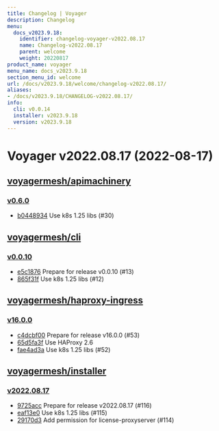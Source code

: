 ```yaml
---
title: Changelog | Voyager
description: Changelog
menu:
  docs_v2023.9.18:
    identifier: changelog-voyager-v2022.08.17
    name: Changelog-v2022.08.17
    parent: welcome
    weight: 20220817
product_name: voyager
menu_name: docs_v2023.9.18
section_menu_id: welcome
url: /docs/v2023.9.18/welcome/changelog-v2022.08.17/
aliases:
- /docs/v2023.9.18/CHANGELOG-v2022.08.17/
info:
  cli: v0.0.14
  installer: v2023.9.18
  version: v2023.9.18
---
```


# Voyager v2022.08.17 (2022-08-17)


## [voyagermesh/apimachinery](https://github.com/voyagermesh/apimachinery)

### [v0.6.0](https://github.com/voyagermesh/apimachinery/releases/tag/v0.6.0)

- [b0448934](https://github.com/voyagermesh/apimachinery/commit/b0448934) Use k8s 1.25 libs (#30)



## [voyagermesh/cli](https://github.com/voyagermesh/cli)

### [v0.0.10](https://github.com/voyagermesh/cli/releases/tag/v0.0.10)

- [e5c1876](https://github.com/voyagermesh/cli/commit/e5c1876) Prepare for release v0.0.10 (#13)
- [865f31f](https://github.com/voyagermesh/cli/commit/865f31f) Use k8s 1.25 libs (#12)



## [voyagermesh/haproxy-ingress](https://github.com/voyagermesh/haproxy-ingress)

### [v16.0.0](https://github.com/voyagermesh/haproxy-ingress/releases/tag/v16.0.0)

- [c4dcbf00](https://github.com/voyagermesh/haproxy-ingress/commit/c4dcbf001) Prepare for release v16.0.0 (#53)
- [65d5fa3f](https://github.com/voyagermesh/haproxy-ingress/commit/65d5fa3fb) Use HAProxy 2.6
- [fae4ad3a](https://github.com/voyagermesh/haproxy-ingress/commit/fae4ad3a5) Use k8s 1.25 libs (#52)



## [voyagermesh/installer](https://github.com/voyagermesh/installer)

### [v2022.08.17](https://github.com/voyagermesh/installer/releases/tag/v2022.08.17)

- [9725acc](https://github.com/voyagermesh/installer/commit/9725acc) Prepare for release v2022.08.17 (#116)
- [eaf13e0](https://github.com/voyagermesh/installer/commit/eaf13e0) Use k8s 1.25 libs (#115)
- [29170d3](https://github.com/voyagermesh/installer/commit/29170d3) Add permission for license-proxyserver (#114)




